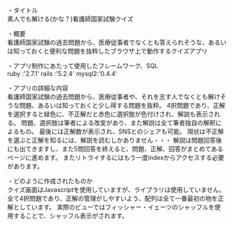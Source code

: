 ・タイトル<br>
素人でも解ける(かな？)看護師国家試験クイズ

・概要<br>
看護師国家試験の過去問題から、医療従事者でなくとも答えられそうな、あるいは知っておくと便利な問題を抜粋したブラウザ上で動作するクイズアプリ

・アプリ制作にあたって使用したフレームワーク、SQL<br>
ruby  :'2.7.1'
rails :'5.2.4'
mysql2:'0.4.4'

・アプリの詳細な内容<br>
看護師国家試験の過去問題から、医療従事者や、それを志す人でなくとも解けそうな問題、あるいは知っておくと少し得する問題を抜粋。
4択問題であり、正解を選択すると緑色に、不正解だと赤色に選択肢が色付けされ、解説も表示される。
問題、選択肢は筆者による改変があり、また解説は全て筆者独自の解釈によるもの。
最後には正解数が表示され、SNSとのシェアも可能。
現状は不正解を選ぶと正解を知るには、解説を読むしかありません・・・
解説は問題回答後にも出てきますし、また5問回答を終えると、問題、正解、回答がまとめてあるページに進めます。
またリトライするにはもう一度indexからアクセスする必要があります。

・どのように作成されたものか<br>
クイズ画面はJavascriptを使用していますが、ライブラリは使用していません。
全て4択問題であり、正解の管理がしやすいよう、配列は全て一番最初の物を正解としています。
実際のビューではフィッシャー・イェーツのシャッフルを使用することで、シャッフル表示がされます。
